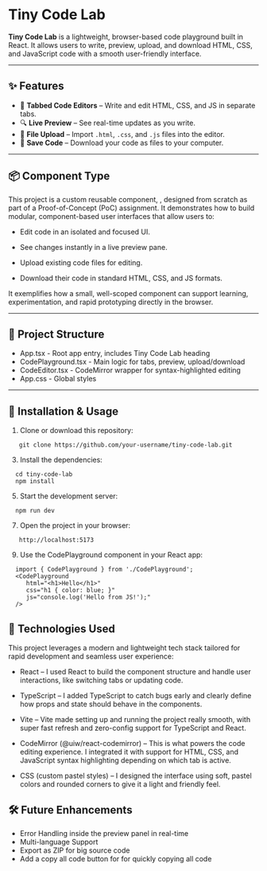 # Tiny Code Lab

**Tiny Code Lab** is a lightweight, browser-based code playground built in React. It allows users to write, preview, upload, and download HTML, CSS, and JavaScript code with a smooth user-friendly interface.

---

## ✨ Features

- 🧠 **Tabbed Code Editors** – Write and edit HTML, CSS, and JS in separate tabs.
- 🔍 **Live Preview** – See real-time updates as you write.
- 📁 **File Upload** – Import `.html`, `.css`, and `.js` files into the editor.
- 💾 **Save Code** – Download your code as files to your computer.

---


## 📦 Component Type

This project is a custom reusable component, <CodePlayground />, designed from scratch as part of a Proof-of-Concept (PoC) assignment. It demonstrates how to build modular, component-based user interfaces that allow users to:

- Edit code in an isolated and focused UI.

- See changes instantly in a live preview pane.

- Upload existing code files for editing.

- Download their code in standard HTML, CSS, and JS formats.

It exemplifies how a small, well-scoped component can support learning, experimentation, and rapid prototyping directly in the browser.


---

## 📁 Project Structure

- App.tsx - Root app entry, includes Tiny Code Lab heading
- CodePlayground.tsx - Main logic for tabs, preview, upload/download
- CodeEditor.tsx - CodeMirror wrapper for syntax-highlighted editing
- App.css - Global styles

---

## 🚀 Installation & Usage

1. Clone or download this repository:
```
   git clone https://github.com/your-username/tiny-code-lab.git
```
3. Install the dependencies:
```
  cd tiny-code-lab
  npm install
```

5. Start the development server:
```
  npm run dev
```

7. Open the project in your browser:
```
   http://localhost:5173
```
   
9. Use the CodePlayground component in your React app:
```
  import { CodePlayground } from './CodePlayground';
  <CodePlayground
     html="<h1>Hello</h1>"
     css="h1 { color: blue; }"
     js="console.log('Hello from JS!');"
  />
```


## 🔧 Technologies Used
This project leverages a modern and lightweight tech stack tailored for rapid development and seamless user experience:

- React – I used React to build the component structure and handle user interactions, like switching tabs or updating code.

- TypeScript – I added TypeScript to catch bugs early and clearly define how props and state should behave in the components.

- Vite – Vite made setting up and running the project really smooth, with super fast refresh and zero-config support for TypeScript and React.

- CodeMirror (@uiw/react-codemirror) – This is what powers the code editing experience. I integrated it with support for HTML, CSS, and JavaScript syntax highlighting depending on which tab is active.

- CSS (custom pastel styles) – I designed the interface using soft, pastel colors and rounded corners to give it a light and friendly feel.


## 🛠️ Future Enhancements

- Error Handling inside the preview panel in real-time
- Multi-language Support
- Export as ZIP for big source code
- Add a copy all code button for for quickly copying all code

